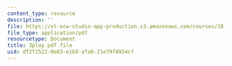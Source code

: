 ```yaml
---
content_type: resource
description: ''
file: https://ol-ocw-studio-app-production.s3.amazonaws.com/courses/18-01sc-single-variable-calculus-fall-2010/df2f25220e03e1b8afa621e79f4954cf_twzGBqPeW0M.pdf
file_type: application/pdf
resourcetype: Document
title: 3play pdf file
uid: df2f2522-0e03-e1b8-afa6-21e79f4954cf
---
```

